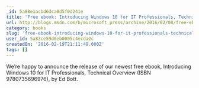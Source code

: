 ```yaml
---
_id: 5a88e1acbd6dca0d5f0d241e
title: 'Free ebook: Introducing Windows 10 for IT Professionals, Technical Overview'
url: http://blogs.msdn.com/b/microsoft_press/archive/2016/02/08/free-ebook-introducing-windows-10-for-it-professionals-technical-overview.aspx?MC=Windows&MC=CloudDev&MC=MSAzure&MC=DataMgmt&MC=DevOps
category: books
slug: 'free-ebook-introducing-windows-10-for-it-professionals-technical-overview'
user_id: 5a83ce59d6eb0005c4ecda2c
createdOn: '2016-02-19T21:11:49.000Z'
tags: []
---
```


We’re happy to announce the release of our newest free ebook, Introducing Windows 10 for IT Professionals, Technical Overview (ISBN 9780735696976), by Ed Bott.
